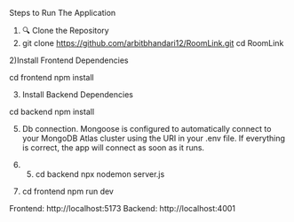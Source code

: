 Steps to Run The Application


1) 🔍 Clone the Repository
1) git clone https://github.com/arbitbhandari12/RoomLink.git
cd RoomLink


2)Install Frontend Dependencies

 cd frontend
npm install


3) Install Backend Dependencies

 cd backend 
npm install


5) Db connection.
   Mongoose is configured to automatically connect to your MongoDB Atlas cluster using the URI in your .env file. If everything is correct, the app will connect as soon as it runs.

6) 5) cd backend
   npx nodemon server.js

5) cd frontend
   npm run dev


Frontend: http://localhost:5173
Backend:  http://localhost:4001

